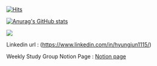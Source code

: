 [![Hits](https://hits.seeyoufarm.com/api/count/incr/badge.svg?url=https%3A%2F%2Fgithub.com%2FHyungJunGoo&count_bg=%23546F98&title_bg=%23524C4C&icon=&icon_color=%23E7E7E7&title=hits&edge_flat=true)](https://hits.seeyoufarm.com)

[![Anurag's GitHub stats](https://github-readme-stats.vercel.app/api?username=HyungJunGoo)](https://github.com/anuraghazra/github-readme-stats)


[![](http://mazassumnida.wtf/api/v2/generate_badge?boj=9h0jun1115)](https://solved.ac/9h0jun1115)

Linkedin url : (https://www.linkedin.com/in/hyungjun1115/)

Weekly Study Group Notion Page : [Notion page](https://aerial-terrier-8f7.notion.site/f5edaf7458cf4c3eaa20edd2f5f279f3)

